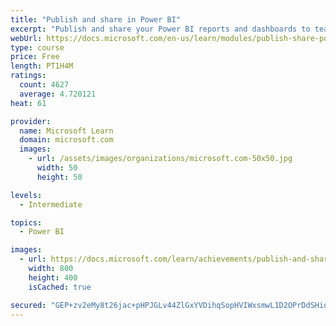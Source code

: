 ```yaml
---
title: "Publish and share in Power BI"
excerpt: "Publish and share your Power BI reports and dashboards to teammates in your organization or to everyone on the web."
webUrl: https://docs.microsoft.com/en-us/learn/modules/publish-share-power-bi/
type: course
price: Free
length: PT1H4M
ratings:
  count: 4627
  average: 4.720121
heat: 61

provider:
  name: Microsoft Learn
  domain: microsoft.com
  images:
    - url: /assets/images/organizations/microsoft.com-50x50.jpg
      width: 50
      height: 50

levels:
  - Intermediate

topics:
  - Power BI

images:
  - url: https://docs.microsoft.com/learn/achievements/publish-and-share-with-power-bi-desktop-social.png
    width: 800
    height: 400
    isCached: true

secured: "GEP+zv2eMy8t26jac+pHPJGLv44ZlGxYVDihqSopHVIWxsmwL1D2OPrDdSHid5V6U1QQAoqXx1X9UgKhDccFud4OIXSHdEa4TrD+hAvc+g6W0EtokdTYpWinG+Fw7eSEPRZUhQpzl28/dMt0gLwkXZo44Wp5cQle50KF7IKGOZqDku3YXoMUpDdzRV+SA8H8DiVfDgx1+3MMg/lN/JoUKPBkj3vk9c/iy8gjAJaKYXOCNRHQEvuhkkKJk0PzDop1puY7SQQgMKRjdzZY4uljME5IC5pW53Hm+hRBR68XwAQqjkGy36lkxARJ3NDCXJwmoki7qhjO6Gd5lSTg/8mgP1Hdgc/gXIzXKhhZvLD5Hquvo5CHortF55kZRnP8yFcaQwQPsyPQIeeRt1dY/VMK6Rl4zwsE9sQZ55aXEs2I/g8=;5Fh6yzReYq1OVfOKXa7nag=="
---
```



